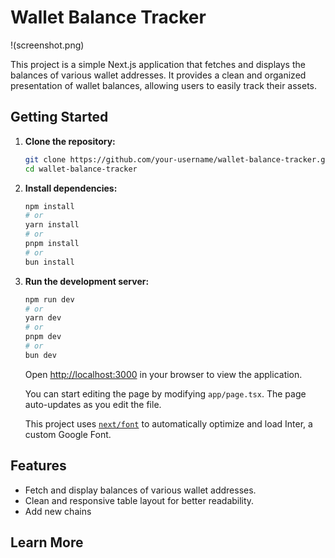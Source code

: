 # Wallet Balance Tracker
!(screenshot.png)

This project is a simple Next.js application that fetches and displays the balances of various wallet addresses. It provides a clean and organized presentation of wallet balances, allowing users to easily track their assets.

## Getting Started

1. **Clone the repository:**

    ```bash
    git clone https://github.com/your-username/wallet-balance-tracker.git
    cd wallet-balance-tracker
    ```

2. **Install dependencies:**

    ```bash
    npm install
    # or
    yarn install
    # or
    pnpm install
    # or
    bun install
    ```

3. **Run the development server:**

    ```bash
    npm run dev
    # or
    yarn dev
    # or
    pnpm dev
    # or
    bun dev
    ```

    Open [http://localhost:3000](http://localhost:3000) in your browser to view the application.

    You can start editing the page by modifying `app/page.tsx`. The page auto-updates as you edit the file.

    This project uses [`next/font`](https://nextjs.org/docs/basic-features/font-optimization) to automatically optimize and load Inter, a custom Google Font.

## Features

- Fetch and display balances of various wallet addresses.
- Clean and responsive table layout for better readability.
- Add new chains

## Learn More




